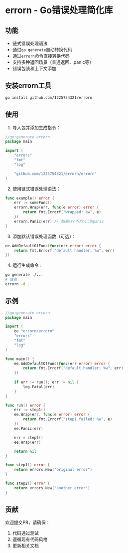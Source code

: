 # errorn - Go错误处理简化库

## 功能
- 链式错误处理语法
- 通过`go generate`自动转换代码
- 通过`errorn`命令直接转换代码
- 支持多种返回场景（普通返回、panic等）
- 错误包装和上下文添加

## 安装errorn工具
```bash
go install github.com/1225754321/errorn
```

## 使用
1. 导入包并添加生成指令：
```go
//go:generate errorn
package main

import (
	"errors"
	"fmt"
	"log"

	"github.com/1225754321/errorn/errorn"
)
```

2. 使用链式错误处理语法：
```go
func example() error {
    err := someFunc()
    errorn.Wrap(err, func(e error) error {
        return fmt.Errorf("wrapped: %w", e)
    })
    errorn.Panic(err) // 如果err不为nil则panic
}
```

3. 添加默认错误处理函数（可选）：
```go
ee.AddDefaultOfFunc(func(err error) error {
    return fmt.Errorf("default handler: %w", err)
})
```

4. 运行生成命令：
```bash
go generate ./...
# 或者
errorn -d .
```

## 示例
```go
//go:generate errorn
package main

import (
    ee "errorn/errorn"
    "errors"
    "fmt"
    "log"
)

func main() {
    ee.AddDefaultOfFunc(func(err error) error {
        return fmt.Errorf("default handler: %w", err)
    })
    
    if err := run(); err != nil {
        log.Fatal(err)
    }
}

func run() error {
    err := step1()
    ee.Wrap(err, func(e error) error {
        return fmt.Errorf("step1 failed: %w", e)
    })
    ee.Panic(err)

    err = step2()
    ee.Wrap(err)

    return nil
}

func step1() error {
    return errors.New("original error")
}

func step2() error {
    return errors.New("another error")
}
```

## 贡献
欢迎提交PR，请确保：
1. 代码通过测试
2. 遵循现有代码风格
3. 更新相关文档
